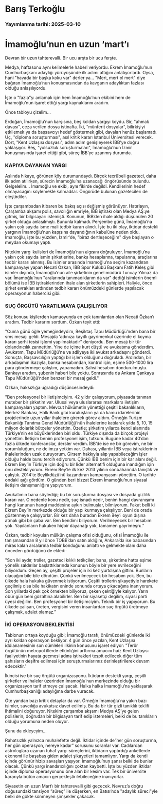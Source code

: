 # Barış Terkoğlu

### Yayımlanma tarihi: 2025-03-10

# İmamoğlu’nun en uzun ‘mart’ı

Devran bir uzun tahterevalli. Bir ucu arşta bir ucu ferşte.

Medya, haftasonu aynı kelimelerle haberi veriyordu. Ekrem İmamoğlu’nun Cumhurbaşkanı adaylığı yürüyüşünde ilk adımı attığını anlatıyorlardı. Oysa, hani "havada bir başka koku var" derler ya… "Mert, mert ol mert" diye bağıran İmamoğlu’nun konuşmasından da kavganın adaylıktan fazlası olduğu anlaşılıyordu.

İşte o "fazla"yı anlamak için hem İmamoğlu’nun ekibini hem de İmamoğlu’nun işaret ettiği yargı kaynaklarını aradım.

Önce tabloyu çizelim…

Erdoğan, İmamoğlu’nun karşısına, beş koldan yargıyı koydu. Bir, "ahmak davası", ceza verilen dosya istinafta. İki, "münferit dosyalar", bilirkişiyi etkilemek ya da başsavcıyı hedef göstermek gibi, davaları henüz başlamadı. Üç, "diploma soruşturması", asıl kritik kararı İstanbul Üniversitesi verecek. Dört, "Kent Uzlaşısı dosyası", adım adım genişleyerek İBB’ye doğru yaklaşıyor. Beş, "yolsuzluk soruşturmaları", İmamoğlu’nun İzmir konuşmasında işaret ettiği gibi, süreç İBB’ye uzanmış durumda.


### KAPIYA DAYANAN YARGI

Aslında hikaye, görünen köy durumundaydı. Birçok tecrübeli gazeteci, daha ilk adım atılırken, sürecin İmamoğlu’na uzanacağı öngörüsünde bulundu. Gelgelelim… İmamoğlu ve ekibi, aynı fikirde değildi. Kendilerinin hedef olmayacağını söylemekle kalmadılar. Öngörüde bulunan gazetecileri de eleştirdiler.

İşte çarşambadan itibaren bu bakış açısı değişmiş görünüyor. Hatırlayın, Çarşamba akşamı polis, savcılığın emriyle, İBB iştirakı olan Medya AŞ.ye gitmiş, bir bilgisayarı istemişti. Konunun, İBB’den ihale aldığı düşünülen 20 şirket olduğu anlaşılmıştı. Bununla kalmadı. Perşembe günü, İmamoğlu’na yakın çok sayıda isme mali tedbir kararı alındı. İşte bu iki olay, iktidar destekli yargının İmamoğlu’nun kapısına dayandığının kabulüne neden oldu. İmamoğlu, işte bu yüzden, İzmir’de, "biraz dertleşeceğim" diye başlayan o meydan okumayı yaptı.

Nitekim yargı kulisleri de İmamoğlu’nun algısını doğruluyor. İmamoğlu’na yakın çok sayıda ismin şirketlerine, banka hesaplarına, tapularına, araçlarına tedbir kararı alınmış. Bu isimler arasında İmamoğlu’na seçim kazandıran kampanyayı yapan Necati Özkan, İBB Spor Kulübü Başkanı Fatih Keleş gibi isimler dışında, İmamoğlu’nun aile şirketinin genel müdürü Tuncay Yılmaz da var. İmamoğlu’nun "aralarında tanımadıklarım da var" dediği isimlerin önemli bölümü ise İBB iştiraklerinden ihale alan şirketlerin sahipleri. Haliyle, önce şirket evrakları ardından tedbir kararı önümüzdeki günlerde yapılacak operasyonun habercisi gibi.


### SUÇ ÖRGÜTÜ YARATILMAYA ÇALIŞILIYOR

Söz konusu kişilerden kamuoyunda en çok tanınlardan olan Necati Özkan’ı aradım. Tedbir kararını sordum. Özkan teyit etti:

"Cuma günü öğle yemeğindeydim, Beşiktaş Tapu Müdürlüğü’nden bana bir sms mesajı geldi. Mesajda ‘adınıza kayıtlı gayrimenkul üzerinde el koyma kararı şerhi tesisi işlemi yapılmaktadır” deniyordu. Ben mesajı bir tür dolandırıcılık zannettim. Yine de içime kurt düştü ve avukatıma gönderdim. Avukatım, Tapu Müdürlüğü’ne ve adliyeye iki avukat arkadaşını gönderdi. Sonuçta, Başsavcılığın yaptığı bir işlem olduğunu doğruladı. Ardından, bir arkadaşımın ikazıyla, banka hesabımdan, kontrol için, eşime 500-1000 lira para göndermeye çalıştım, yapamadım. Şahsi hesabım dondurulmuştu. Bankayı aradım, şubenin haberi bile yoktu. Sonrasında da Ankara Çankaya Tapu Müdürlüğü’nden benzeri bir mesaj geldi."

Özkan, haksızlığa uğradığı düşüncesindeydi:

"Ben profesyonel bir iletişimciyim. 42 yıldır çalışıyorum, piyasada tanınan muteber bir şirketim var. Ulusal veya uluslararası markalara iletişim kampanyaları yaptım. Mevcut hükümetin yönettiği çeşitli bakanlıkların, Merkez Bankası, Halk Bank gibi kuruluşların ya da kamu idarelerinin projelerinde uzun yıllar ihalelere girerek görev aldım. Örneğin Turizm Bakanlığı Tanıtma Genel Müdürlüğü’nün ihalelerine katılarak yılda 5, 10, 15 milyon dolarlık bütçeler yönettim. Özetle; şirketim yıllarca kendi alanında Türkiye’nin en büyüklerinden biri oldu. Türkiye dışında da birçok projeyi yönettim. İletişim benim profesyonel işim, tutkum. Bugüne kadar 40’dan fazla ülkede konferanslar, dersler verdim. İBB’de ise ne bir görevim, ne bir sorumluluğum, ne de imza yetkim var. Dahası, yıllardır İBB veya iştiraklerinin ihalelerinden uzak duruyorum. Girsem hakkıyla alıp yapabileceğim işler olduğu halde bunu tercih ediyorum. Çünkü İBB benim için bir kar alanı değil. Ekrem Bey’in Türkiye için doğru bir lider alternatifi olduğuna inandığım için onu destekliyorum. Ekrem Bey’le ilk kez 2013 yılının sonbaharında tanıştık ve çalıştık. 2014’te Beylikdüzü’nü kazandıran kampanyasını yönettim. O tarihte ondaki ışığı gördüm. O günden beri bizzat Ekrem İmamoğlu’nun siyasal iletişim danışmanlığını yapıyorum.

Avukatımın bana söylediği; bu bir soruşturma dosyası ve dosyada gizlilik kararı var. O nedenle konu nedir, suç isnadı nedir, benim hangi davranışımı hangi kanunun hangi maddesine aykırı bulmuşlar, bilmiyorum. Fakat belli ki Ekrem Bey’in merkezde olduğu bir yapı kurmaya çalışılıyor. Beni de orada göstermeye çalışıyorlar. Bir kez daha buradan Ekrem Bey’i oyun dışına atmak gibi bir çaba var. Ben kendimi biliyorum. Verilmeyecek bir hesabım yok. Yapılanların hukuken hiçbir dayanağı yok, tamamen gayrimeşru."

Özkan, tedbir koyulan mülkün çalışma ofisi olduğunu, ofisi İmamoğlu ile tanışmasından 8 yıl önce TOBB’dan satın aldığını, Ankara’da ise babasından miras kalan arsalarına tedbir konduğunu anlattı ve gelmekte olanı daha önceden gördüğünü de ekledi:

"Son iki aydır, troller, gazeteci kılıklı tetikçiler; bana, şirketime hatta eşime yönelik saldırılar başlattıklarında konunun böyle bir yere evrileceğini biliyordum. Geçen ay, çeşitli projeler için iki kez yurtdışına gittim. Bunların olacağını bile bile döndüm. Çünkü verilmeyecek bir hesabım yok. Ben, bu ülkede hala hukuka güvenmek istiyorum. Çeşitli trollerin şikayetiyle harekete geçilmiş olsa bile hakikatın eninde sonunda ortaya çıkacağına inanıyorum. Son yıllardaki pek çok örnekten biliyoruz, çeken çektiğiyle kalıyor. Yarın öbür gün beni gözaltına alabilirler. Ben bir siyasetçi değilim, siyasi parti üyesi değilim. Ben profesyonel bir iletişimciyim. Teknik bir iş yapıyorum. Bu ülkede çalışan, üreten, vergisini veren insanlardan suç örgütü üretmeye çalışmak, adalet olamaz.”


### İKİ OPERASYON BEKLENTİSİ

Tablonun ortaya koyduğu gibi; İmamoğlu tarafı, önümüzdeki günlerde iki ayrı koldan operasyon bekliyor. 4 gün önce yazılan, Kent Uzlaşısı iddianamesinin son cümleleri ilkinin konusunu işaret ediyor: "Terör örgütünün metropol illerde etkinliğini arttırma amacını haiz Kent Uzlaşısı faaliyetinin hayata geçmesi adına iştirakleri tespit edilecek diğer tüm şahısların deşifre edilmesi için soruşturmalarımız derinleştirilerek devam edecektir."

İkincisi ise bir suç örgütü organizasyonu. İktidarın destekli yargı, çeşitli şirketler ve ihaleler üzerinden İmamoğlu’nun merkezinde olduğu bir organizasyon tarif etmeye çalışacak. Halka halka İmamoğlu’na yaklaşarak Cumhurbaşkanlığı adaylığına darbe vuracak.

Öte yandan bazı kritik detaylar da var. Örneğin İmamoğlu’na yakın bazı isimler, savcılığa avukatsız davet edilmiş. Bu da bir tür gizli tanıklık teklifi ihtimalini doğuruyor. Nitekim çarşamba akşamı Medya AŞ’ye gelen polislerin, doğrudan bir bilgisayarı tarif edip istemeleri, belki de bu tanıkların olduğu yorumuna neden oluyor.

Şunu da ekleyeyim…

Rahatsızlık yalnızca muhalefette değil. İktidar içinde de”her gün soruşturma, her gün operasyon, nereye kadar” sorusunu soranlar var. Cadılardan astrologlara uzanan tuhaf yargı süreçlerini, iktidarın yaptırdığı anketlerde ekonomi ile başabaş giden adalet şikayetleri tamamlıyor. Yargı da kendi içinde görünür hizip savaşları yaşıyor. İmamoğlu’nun şansı belki de bunlar olacak. Çünkü yargı inandırıcılığını çoktan kaybetti. İşte bu yüzden iktidar içinde diploma operasyonunu öne alan bir kesim var. Tek bir üniversite kararıyla bütün amacın gerçekleştirilebileceğine inanıyorlar.

Siyasetin en uzun Mart’ı bir tahterevalli gibi geçecek. Nevruz’a doğru doğusundaki tansiyon “süreç” ile düşerken, en Batısı’nda "adaylık süreci"yle belki de gökte sönmeyen şimşekler çakacak.


